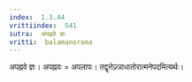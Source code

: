 ```yaml
---
index:  1.3.44
vrittiindex:  541
sutra:  अपह्नवे ज्ञः
vritti:  balamanorama 
---
```


अपह्नवे ज्ञः। अपह्नवः = अपलापः। तद्वृत्तेज्र्ञाधातोरात्मनेपदमित्यर्थः। 

